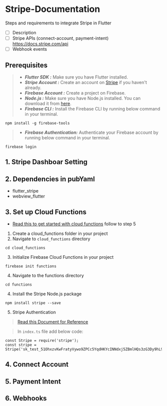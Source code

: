 # Stripe-Documentation

 Steps and requirements to integrate Stripe in Flutter
      
- [ ] Description
- [ ] Stripe APIs (connect-account, payment-intent) https://docs.stripe.com/api
- [ ] Webhook events

## Prerequisites
> - ***Flutter SDK :*** Make sure you have Flutter installed.
> - ***Stripe Account :*** Create an account on [Stripe](https://dashboard.stripe.com/register) if you haven't already.
> - ***Firebase Account :*** Create a project on Firebase.
> - ***Node.js :*** Make sure you have Node.js installed. You can download it from [here](https://nodejs.org/en).
> - ***Firebase CLI :*** Install the Firebase CLI by running below command in your terminal.

    npm install -g firebase-tools
      
> - ***Firebase Authentication:*** Authenticate your Firebase account by running below command in your terminal.

    firebase login

## 1. Stripe Dashboar Setting

## 2. Dependencies in pubYaml 
- flutter_stripe
- webview_flutter

## 3. Set up Cloud Functions
- [Read this to get started with cloud functions](https://firebase.google.com/docs/functions/get-started?gen=2nd) follow to step 5

1. Create a cloud_functions folder in your project
2. Navigate to `cloud_functions` directory
> 

    cd cloud_functions
3. Initialize Firebase Cloud Functions in your project
> 

    firebase init functions
4. Navigate to the functions directory
> 

    cd functions
4. Install the Stripe Node.js package
> 

    npm install stripe --save
  
5. Stripe Authentication
> [Read this Document for Reference](https://docs.stripe.com/api/authentication)

> In `index.ts` file add below code:

    const Stripe = require('stripe');
    const stripe = Stripe('sk_test_51OhxzvKwFratyVywo9ZPCc5YqdHKYcINNdxj5ZBmlHQs3zG3Dy9hL9cctqOmBO4dobfgpUf7ZtLkSS7XJs5YSBRn00ZgCgs71C');



## 4. Connect Account

## 5. Payment Intent 

## 6. Webhooks
